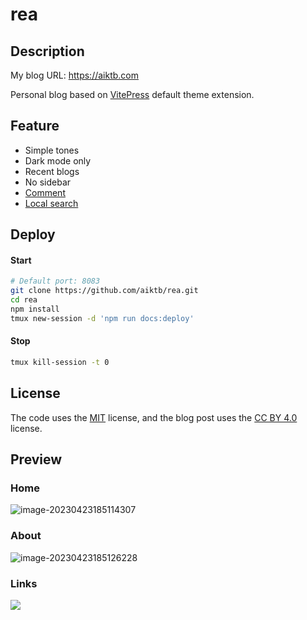 # rea

## Description

My blog URL: https://aiktb.com

Personal blog based on [VitePress](https://vitepress.dev/) default theme extension.

## Feature

- Simple tones
- Dark mode only
- Recent blogs
- No sidebar
- [Comment](https://github.com/giscus/giscus)
- [Local search](https://github.com/emersonbottero/vitepress-plugin-search)

## Deploy

#### Start

```bash
# Default port: 8083
git clone https://github.com/aiktb/rea.git
cd rea
npm install
tmux new-session -d 'npm run docs:deploy'
```

#### Stop

```bash
tmux kill-session -t 0
```

## License

The code uses the [MIT](https://github.com/aiktb/rea/blob/master/LICENSE) license, and the blog post uses the [CC BY 4.0](https://creativecommons.org/licenses/by/4.0/) license.

## Preview

### Home

![image-20230423185114307](https://s2.loli.net/2023/04/23/d4NTRDUwWQih6cE.webp)

### About

![image-20230423185126228](https://s2.loli.net/2023/04/23/Bdt8hrs6cIRCl3E.webp)

### Links

![](https://s2.loli.net/2023/04/23/kXO8fFJdPWUZIT7.webp)